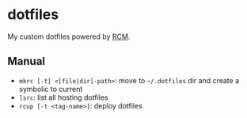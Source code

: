 # dotfiles

My custom dotfiles powered by [RCM](https://github.com/thoughtbot/rcm).

## Manual

- `mkrc [-t] <[file|dir]-path>`: move to `~/.dotfiles` dir and create a symbolic to current
- `lsrc`: list all hosting dotfiles
- `rcup [-t <tag-name>]`: deploy dotfiles

